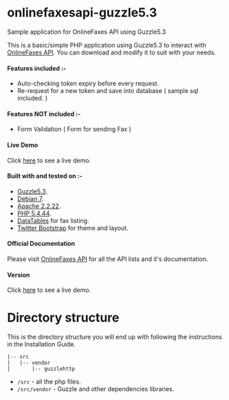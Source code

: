 # onlinefaxesapi-guzzle5.3
Sample application for OnlineFaxes API using Guzzle5.3

This is a basic/simple PHP application using Guzzle5.3 to interact with <a href="https://onlinefaxes.readme.io/v2.0" target="_blank">OnlineFaxes API</a>.
You can download and modify it to suit with your needs.

#### Features included :-
* Auto-checking token expiry before every request.
* Re-request for a new token and save into database ( sample sql included. )

#### Features NOT included :-
* Form Validation ( Form for sending Fax )

#### Live Demo
Click <a href="http://syngular.pw/onlinefaxes" target="_blank">here</a> to see a live demo.

#### Built with and tested on :-
* <a href="https://github.com/guzzle/guzzle/tree/5.3" target="_blank">Guzzle5.3</a>.
* <a href="https://www.debian.org/releases/wheezy/" target="_blank">Debian 7</a>.
* <a href="http://httpd.apache.org/docs/2.2/" target="_blank">Apache 2.2.22</a>.
* <a href="http://php.net/downloads.php#v5.4.0" target="_blank">PHP 5.4.44</a>.
* <a href="http://datatables.net/" target="_blank">DataTables</a> for fax listing.
* <a href="http://getbootstrap.com/" target="_blank">Twitter Bootstrap</a> for theme and layout.

#### Official Documentation
Please visit <a href="https://onlinefaxes.readme.io/v2.0" target="_blank">OnlineFaxes API</a> for all the API lists and it's documentation.

#### Version
Click <a href="http://syngular.pw/onlinefaxes" target="_blank">here</a> to see a live demo.

# Directory structure

This is the directory structure you will end up with following the instructions in the Installation Guide.

    |-- src
    |   |-- vendor
    |       |-- guzzlehttp


* `/src` - all the php files.
* `/src/vendor` - Guzzle and other dependencies libraries.
